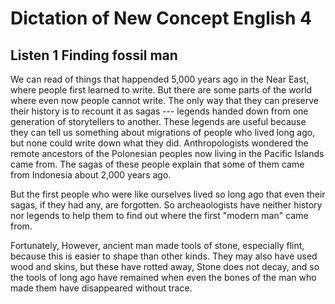 # Dictation of New Concept English 4

## Listen 1 Finding fossil man

We can read of things that happended 5,000 years ago in the Near East, where people first learned to write. But there are some parts of the world where even now people cannot write. The only way that they can preserve their history is to recount it as sagas --- legends handed down from one generation of storytellers to another. These legends are useful because they can tell us something about migrations of people who lived long ago, but none could write down what they did. Anthropologists wondered the remote ancestors of the Polonesian peoples now living in the Pacific Islands came from. The sagas of these people explain that some of them came from Indonesia about 2,000 years ago.

But the first people who were like ourselves lived so long ago that even their sagas, if they had any, are forgotten. So archeaologists have neither history nor legends to help them to find out where the first "modern man" came from.

Fortunately, However, ancient man made tools of stone, especially flint, because this is easier to shape than other kinds. They may also have used wood and skins, but these have rotted away, Stone does not decay, and so the tools of long ago have remained when even the bones of the man who made them have disappeared without trace.
